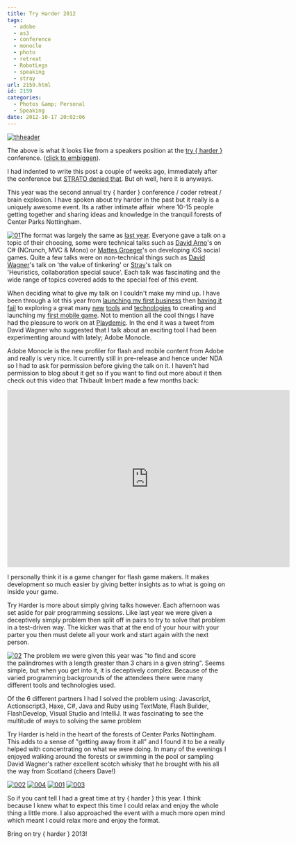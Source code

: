 ```yaml
---
title: Try Harder 2012
tags:
  - adobe
  - as3
  - conference
  - monocle
  - photo
  - retreat
  - RobotLegs
  - speaking
  - stray
url: 2159.html
id: 2159
categories:
  - Photos &amp; Personal
  - Speaking
date: 2012-10-17 20:02:06
---
```


[![](https://mikecann.co.uk/wp-content/uploads/2012/10/thheader.jpg "thheader")](https://mikecann.co.uk/wp-content/uploads/2012/10/headfull.jpg)

The above is what it looks like from a speakers position at the [try { harder }](https://www.tryharder.org.uk/) conference. ([click to embiggen](https://mikecann.co.uk/wp-content/uploads/2012/10/headfull.jpg)).
<!-- more -->
I had indented to write this post a couple of weeks ago, immediately after the conference but [STRATO denied that](https://mikecann.co.uk/photos-personal/strato-and-the-customer-support-circle-of-doom/). But oh well, here it is anyways.

This year was the second annual try { harder } conference / coder retreat / brain explosion. I have spoken about try harder in the past but it really is a uniquely awesome event. Its a rather intimate affair  where 10-15 people getting together and sharing ideas and knowledge in the tranquil forests of Center Parks Nottingham.

[![](https://mikecann.co.uk/wp-content/uploads/2012/10/01-300x200.jpg "01")](https://mikecann.co.uk/wp-content/uploads/2012/10/01.jpg)The format was largely the same as [last year](https://mikecann.co.uk/programming/try-harder-my-haxe-slides-and-code/). Everyone gave a talk on a topic of their choosing, some were technical talks such as [David Arno](https://www.davidarno.org/)'s on C# (NCrunch, MVC &amp; Mono) or [Mattes Groeger](https://twitter.com/MattesGroeger)'s on developing iOS social games. Quite a few talks were on non-technical things such as [David Wagner](https://noiseandheat.com/)'s talk on 'the value of tinkering' or [Stray](https://www.xxcoder.net/)'s talk on 'Heuristics, collaboration special sauce'. Each talk was fascinating and the wide range of topics covered adds to the special feel of this event.

When deciding what to give my talk on I couldn't make my mind up. I have been through a lot this year from [launching my first business](https://mikecann.co.uk/business/introducing-printomi/) then [having it fail](https://mikecann.co.uk/printomi/sunsetting-printomi/) to exploring a great many [new](https://mikecann.co.uk/personal-project/terrainicles-webgl-haxe/) [tools](https://mikecann.co.uk/personal-project/conways-game-of-life-in-haxe-nme-massiveunit/) and [technologies](https://mikecann.co.uk/personal-project/hxaria-terraria-like-terrain-in-haxe-and-webgl/) to creating and launching my [first mobile game](https://mikecann.co.uk/personal-project/mr-nibbles-free-on-ios-android-browser/). Not to mention all the cool things I have had the pleasure to work on at [Playdemic](https://www.playdemic.com). In the end it was a tweet from David Wagner who suggested that I talk about an exciting tool I had been experimenting around with lately; Adobe Monocle.

Adobe Monocle is the new profiler for flash and mobile content from Adobe and really is very nice. It currently still in pre-release and hence under NDA so I had to ask for permission before giving the talk on it. I haven't had permission to blog about it get so if you want to find out more about it then check out this video that Thibault Imbert made a few months back:

<iframe src="https://player.vimeo.com/video/46917940?title=1&amp;byline=1&amp;portrait=1" frameborder="0" width="650" height="407"></iframe>

I personally think it is a game changer for flash game makers. It makes development so much easier by giving better insights as to what is going on inside your game.

Try Harder is more about simply giving talks however. Each afternoon was set aside for pair programming sessions. Like last year we were given a deceptively simply problem then split off in pairs to try to solve that problem in a test-driven way. The kicker was that at the end of your hour with your parter you then must delete all your work and start again with the next person.

[![](https://mikecann.co.uk/wp-content/uploads/2012/10/02-300x200.jpg "02")](https://mikecann.co.uk/wp-content/uploads/2012/10/02.jpg) The problem we were given this year was "to find and score the palindromes with a length greater than 3 chars in a given string". Seems simple, but when you get into it, it is deceptively complex. Because of the varied programming backgrounds of the attendees there were many different tools and technologies used.

Of the 6 different partners I had I solved the problem using: Javascript, Actionscript3, Haxe, C#, Java and Ruby using TextMate, Flash Builder, FlashDevelop, Visual Studio and IntelliJ. It was fascinating to see the multitude of ways to solving the same problem

Try Harder is held in the heart of the forests of Center Parks Nottingham. This adds to a sense of "getting away from it all" and I found it to be a really helped with concentrating on what we were doing. In many of the evenings I enjoyed walking around the forests or swimming in the pool or sampling David Wagner's rather excellent scotch whisky that he brought with his all the way from Scotland (cheers Dave!)

[![](https://mikecann.co.uk/wp-content/uploads/2012/10/002-300x200.jpg "002")](https://mikecann.co.uk/wp-content/uploads/2012/10/002.jpg) [![](https://mikecann.co.uk/wp-content/uploads/2012/10/004-300x200.jpg "004")](https://mikecann.co.uk/wp-content/uploads/2012/10/004.jpg) [![](https://mikecann.co.uk/wp-content/uploads/2012/10/001-300x200.jpg "001")](https://mikecann.co.uk/wp-content/uploads/2012/10/001.jpg) [![](https://mikecann.co.uk/wp-content/uploads/2012/10/003-300x200.jpg "003")](https://mikecann.co.uk/wp-content/uploads/2012/10/003.jpg)

So if you cant tell I had a great time at try { harder } this year. I think because I knew what to expect this time I could relax and enjoy the whole thing a little more. I also approached the event with a much more open mind which meant I could relax more and enjoy the format.

Bring on try { harder } 2013!